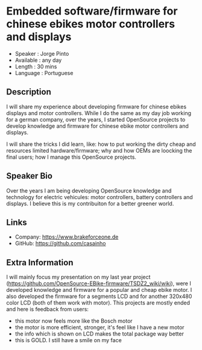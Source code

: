 Embedded software/firmware for chinese ebikes motor controllers and displays
=========================

* Speaker   : Jorge Pinto
* Available : any day
* Length    : 30 mins
* Language  : Portuguese

Description
-----------

I will share my experience about developing firmware for chinese ebikes displays and motor controllers. While I do the same as my day job working for a german company, over the years, I started OpenSource projects to develop knowledge and firmware for chinese ebike motor controllers and displays.

I will share the tricks I did learn, like: how to put working the dirty cheap and resources limited hardware/firmware; why and how OEMs are loocking the final users; how I manage this OpenSource projects.

Speaker Bio
-----------

Over the years I am being developing OpenSource knowledge and technology for electric vehicules: motor controllers, battery controllers and displays. I believe this is my contribuiton for a better greener world.

Links
-----

* Company: https://www.brakeforceone.de
* GitHub: https://github.com/casainho


Extra Information
-----------------

I will mainly focus my presentation on my last year project (https://github.com/OpenSource-EBike-firmware/TSDZ2_wiki/wiki), were I developed knowledge and firmware for a popular and cheap ebike motor. I also developed the firmware for a segments LCD and for another 320x480 color LCD (both of them work with motor). This projects are mostly ended and here is feedback from users:

* this motor now feels more like the Bosch motor
* the motor is more efficient, stronger, it's feel like I have a new motor
* the info which is shown on LCD makes the total package way better
* this is GOLD. I still have a smile on my face


